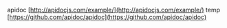 apidoc [http://apidocjs.com/example/](http://apidocjs.com/example/)
temp  [https://github.com/apidoc/apidoc](https://github.com/apidoc/apidoc)